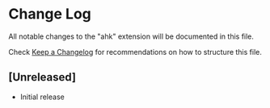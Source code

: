# Change Log
All notable changes to the "ahk" extension will be documented in this file.

Check [Keep a Changelog](http://keepachangelog.com/) for recommendations on how to structure this file.

## [Unreleased]

- Initial release
